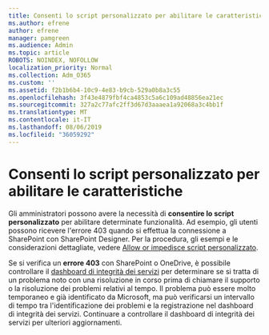 ```yaml
---
title: Consenti lo script personalizzato per abilitare le caratteristiche
ms.author: efrene
author: efrene
manager: pamgreen
ms.audience: Admin
ms.topic: article
ROBOTS: NOINDEX, NOFOLLOW
localization_priority: Normal
ms.collection: Adm_O365
ms.custom: ''
ms.assetid: f2b1b6b4-10c9-4e83-b9cb-529a0b8a3c55
ms.openlocfilehash: 3f43e4879fbf4ca4853c5a6c109ad48856ea21ec
ms.sourcegitcommit: 327a2c77afc2ff3d67d3aaaea1a92068a3c4bb1f
ms.translationtype: MT
ms.contentlocale: it-IT
ms.lasthandoff: 08/06/2019
ms.locfileid: "36059292"
---
```

# <a name="allow-custom-script-to-enable-features"></a>Consenti lo script personalizzato per abilitare le caratteristiche

Gli amministratori possono avere la necessità di **consentire lo script personalizzato** per abilitare determinate funzionalità. Ad esempio, gli utenti possono ricevere l'errore 403 quando si effettua la connessione a SharePoint con SharePoint Designer. Per la procedura, gli esempi e le considerazioni dettagliate, vedere [Allow or impedisce script personalizzato](https://docs.microsoft.com/sharepoint/allow-or-prevent-custom-script).

Se si verifica un **errore 403** con SharePoint o OneDrive, è possibile controllare il [dashboard di integrità dei servizi](https://admin.microsoft.com/AdminPortal/Home#/servicehealth) per determinare se si tratta di un problema noto con una risoluzione in corso prima di chiamare il supporto o la risoluzione dei problemi relativi al tempo. Il problema può essere molto temporaneo e già identificato da Microsoft, ma può verificarsi un intervallo di tempo tra l'identificazione dei problemi e la registrazione nel dashboard di integrità dei servizi. Continuare a controllare il dashboard di integrità dei servizi per ulteriori aggiornamenti.

